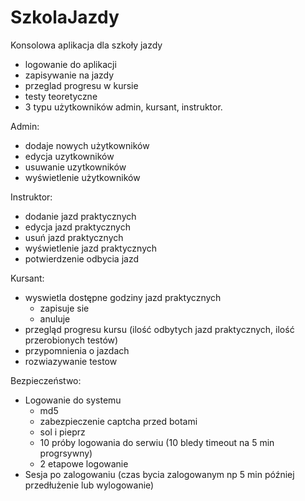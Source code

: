 # SzkolaJazdy

Konsolowa aplikacja dla szkoły jazdy
- logowanie do aplikacji 
- zapisywanie na jazdy
- przeglad progresu w kursie
- testy teoretyczne 
- 3 typu użytkowników admin, kursant, instruktor.

Admin:
- dodaje nowych użytkowników
- edycja uzytkowników
- usuwanie uzytkowników
- wyświetlenie użytkowników

Instruktor:
- dodanie jazd praktycznych
- edycja jazd praktycznych
- usuń jazd praktycznych
- wyświetlenie jazd praktycznych
- potwierdzenie odbycia jazd 


Kursant:
- wyswietla dostępne godziny jazd praktycznych
  - zapisuje sie 
  - anuluje
- przegląd progresu kursu (ilość odbytych jazd praktycznych, ilość przerobionych testów)
- przypomnienia o jazdach 
- rozwiazywanie testow

Bezpieczeństwo:
 - Logowanie do systemu 
   - md5  
   - zabezpieczenie captcha przed botami 
   - sol i pieprz 
   - 10 próby logowania do serwiu (10 bledy timeout na 5 min progrsywny)
   - 2 etapowe logowanie 
 - Sesja po zalogowaniu (czas bycia zalogowanym np 5 min później przedłużenie lub wylogowanie)
  